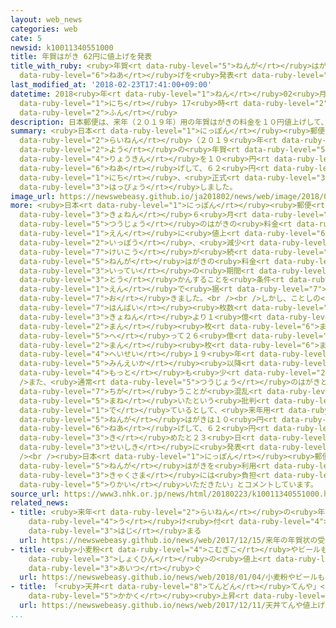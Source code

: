 ```yaml
---
layout: web_news
categories: web
cate: 5
newsid: k10011340551000
title: 年賀はがき 62円に値上げを発表
title_with_ruby: <ruby>年賀<rt data-ruby-level="5">ねんが</rt></ruby>はがき 62<ruby>円<rt data-ruby-level="1">えん</rt></ruby>に<ruby>値上<rt
  data-ruby-level="6">ねあ</rt></ruby>げを<ruby>発表<rt data-ruby-level="3">はっぴょう</rt></ruby>
last_modified_at: '2018-02-23T17:41:00+09:00'
datetime: 2018<ruby>年<rt data-ruby-level="1">ねん</rt></ruby>02<ruby>月<rt data-ruby-level="1">がつ</rt></ruby>23<ruby>日<rt
  data-ruby-level="1">にち</rt></ruby> 17<ruby>時<rt data-ruby-level="2">じ</rt></ruby>41<ruby>分<rt
  data-ruby-level="2">ふん</rt></ruby>
description: 日本郵便は、来年（２０１９年）用の年賀はがきの料金を１０円値上げして、６２円にすることを、２３日、正式に発表しました。
summary: <ruby>日本<rt data-ruby-level="1">にっぽん</rt></ruby><ruby>郵便<rt data-ruby-level="6">ゆうびん</rt></ruby>は、<ruby>来年<rt
  data-ruby-level="2">らいねん</rt></ruby>（２０１９<ruby>年<rt data-ruby-level="1">ねん</rt></ruby>）<ruby>用<rt
  data-ruby-level="2">よう</rt></ruby>の<ruby>年賀<rt data-ruby-level="5">ねんが</rt></ruby>はがきの<ruby>料金<rt
  data-ruby-level="4">りょうきん</rt></ruby>を１０<ruby>円<rt data-ruby-level="1">えん</rt></ruby><ruby>値上<rt
  data-ruby-level="6">ねあ</rt></ruby>げして、６２<ruby>円<rt data-ruby-level="1">えん</rt></ruby>にすることを、２３<ruby>日<rt
  data-ruby-level="1">にち</rt></ruby>、<ruby>正式<rt data-ruby-level="3">せいしき</rt></ruby>に<ruby>発表<rt
  data-ruby-level="3">はっぴょう</rt></ruby>しました。
image_url: https://newswebeasy.github.io/ja201802/news/web/image/2018/02/23/K10011340551_1802231755_1802231756_01_02.jpg
more: <ruby>日本<rt data-ruby-level="1">にっぽん</rt></ruby><ruby>郵便<rt data-ruby-level="6">ゆうびん</rt></ruby>は、<ruby>去年<rt
  data-ruby-level="3">きょねん</rt></ruby>６<ruby>月<rt data-ruby-level="1">がつ</rt></ruby>、<ruby>通常<rt
  data-ruby-level="5">つうじょう</rt></ruby>のはがきの<ruby>料金<rt data-ruby-level="4">りょうきん</rt></ruby>を６２<ruby>円<rt
  data-ruby-level="1">えん</rt></ruby>に<ruby>値上<rt data-ruby-level="6">ねあ</rt></ruby>げする<ruby>一方<rt
  data-ruby-level="2">いっぽう</rt></ruby>、<ruby>減少<rt data-ruby-level="5">げんしょう</rt></ruby><ruby>傾向<rt
  data-ruby-level="7">けいこう</rt></ruby>が<ruby>続<rt data-ruby-level="4">つづ</rt></ruby>く<ruby>年賀<rt
  data-ruby-level="5">ねんが</rt></ruby>はがきの<ruby>料金<rt data-ruby-level="4">りょうきん</rt></ruby>は、<ruby>一定<rt
  data-ruby-level="3">いってい</rt></ruby>の<ruby>期間<rt data-ruby-level="3">きかん</rt></ruby>に<ruby>投<rt
  data-ruby-level="3">とう</rt></ruby>かんすることを<ruby>条件<rt data-ruby-level="5">じょうけん</rt></ruby>に５２<ruby>円<rt
  data-ruby-level="1">えん</rt></ruby>で<ruby>据<rt data-ruby-level="7">す</rt></ruby>え<ruby>置<rt
  data-ruby-level="7">お</rt></ruby>きました。<br /><br />しかし、ことしの<ruby>年賀<rt data-ruby-level="5">ねんが</rt></ruby>はがきの<ruby>販売<rt
  data-ruby-level="7">はんばい</rt></ruby><ruby>枚数<rt data-ruby-level="6">まいすう</rt></ruby>は、<ruby>去年<rt
  data-ruby-level="3">きょねん</rt></ruby>より１<ruby>億<rt data-ruby-level="4">おく</rt></ruby>５７００<ruby>万<rt
  data-ruby-level="2">まん</rt></ruby><ruby>枚<rt data-ruby-level="6">まい</rt></ruby><ruby>減<rt
  data-ruby-level="5">へ</rt></ruby>って２６<ruby>億<rt data-ruby-level="4">おく</rt></ruby>５３００<ruby>万<rt
  data-ruby-level="2">まん</rt></ruby><ruby>枚<rt data-ruby-level="6">まい</rt></ruby>となり、<ruby>平成<rt
  data-ruby-level="4">へいせい</rt></ruby>１９<ruby>年<rt data-ruby-level="1">ねん</rt></ruby>の<ruby>民営化<rt
  data-ruby-level="5">みんえいか</rt></ruby><ruby>以降<rt data-ruby-level="6">いこう</rt></ruby>、<ruby>最<rt
  data-ruby-level="4">もっと</rt></ruby>も<ruby>少<rt data-ruby-level="2">すく</rt></ruby>なくなったということです。<br
  />また、<ruby>通常<rt data-ruby-level="5">つうじょう</rt></ruby>のはがきと<ruby>料金<rt data-ruby-level="4">りょうきん</rt></ruby>が<ruby>違<rt
  data-ruby-level="7">ちが</rt></ruby>うことが<ruby>混乱<rt data-ruby-level="6">こんらん</rt></ruby>を<ruby>招<rt
  data-ruby-level="5">まね</rt></ruby>いたという<ruby>批判<rt data-ruby-level="6">ひはん</rt></ruby>も<ruby>出<rt
  data-ruby-level="1">で</rt></ruby>ているとして、<ruby>来年用<rt data-ruby-level="2">らいねんよう</rt></ruby>の<ruby>年賀<rt
  data-ruby-level="5">ねんが</rt></ruby>はがきは１０<ruby>円<rt data-ruby-level="1">えん</rt></ruby><ruby>値上<rt
  data-ruby-level="6">ねあ</rt></ruby>げして、６２<ruby>円<rt data-ruby-level="1">えん</rt></ruby>にすることを<ruby>決<rt
  data-ruby-level="3">き</rt></ruby>めたと２３<ruby>日<rt data-ruby-level="1">にち</rt></ruby>、<ruby>正式<rt
  data-ruby-level="3">せいしき</rt></ruby>に<ruby>発表<rt data-ruby-level="3">はっぴょう</rt></ruby>しました。<br
  /><br /><ruby>日本<rt data-ruby-level="1">にっぽん</rt></ruby><ruby>郵便<rt data-ruby-level="6">ゆうびん</rt></ruby>は「<ruby>年賀<rt
  data-ruby-level="5">ねんが</rt></ruby>はがきを<ruby>利用<rt data-ruby-level="4">りよう</rt></ruby>されるお<ruby>客様<rt
  data-ruby-level="3">きゃくさま</rt></ruby>には<ruby>負担<rt data-ruby-level="6">ふたん</rt></ruby>をおかけすることになるが、ご<ruby>理解<rt
  data-ruby-level="5">りかい</rt></ruby>いただきたい」とコメントしています。
source_url: https://www3.nhk.or.jp/news/html/20180223/k10011340551000.html
related_news:
- title: <ruby>来年<rt data-ruby-level="2">らいねん</rt></ruby>の<ruby>年賀状<rt data-ruby-level="5">ねんがじょう</rt></ruby>の<ruby>受<rt
    data-ruby-level="4">う</rt></ruby>け<ruby>付<rt data-ruby-level="4">つ</rt></ruby>け<ruby>始<rt
    data-ruby-level="3">はじ</rt></ruby>まる
  url: https://newswebeasy.github.io/news/web/2017/12/15/来年の年賀状の受け付け始まる
- title: <ruby>小麦粉<rt data-ruby-level="4">こむぎこ</rt></ruby>やビールも…ことし<ruby>身近<rt data-ruby-level="3">みぢか</rt></ruby>な<ruby>食品<rt
    data-ruby-level="3">しょくひん</rt></ruby>の<ruby>値上<rt data-ruby-level="6">ねあ</rt></ruby>げ<ruby>相次<rt
    data-ruby-level="3">あいつ</rt></ruby>ぐ
  url: https://newswebeasy.github.io/news/web/2018/01/04/小麦粉やビールもことし身近な食品の値上げ相次ぐ
- title: 「<ruby>天丼<rt data-ruby-level="8">てんどん</rt></ruby>てんや」<ruby>値上<rt data-ruby-level="6">ねあ</rt></ruby>げへ  コメ<ruby>価格<rt
    data-ruby-level="5">かかく</rt></ruby><ruby>上昇<rt data-ruby-level="7">じょうしょう</rt></ruby>などで
  url: https://newswebeasy.github.io/news/web/2017/12/11/天丼てんや値上げへ-コメ価格上昇などで
...
```

